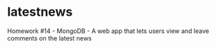 # latestnews
Homework #14 - MongoDB - A web app that lets users view and leave comments on the latest news
